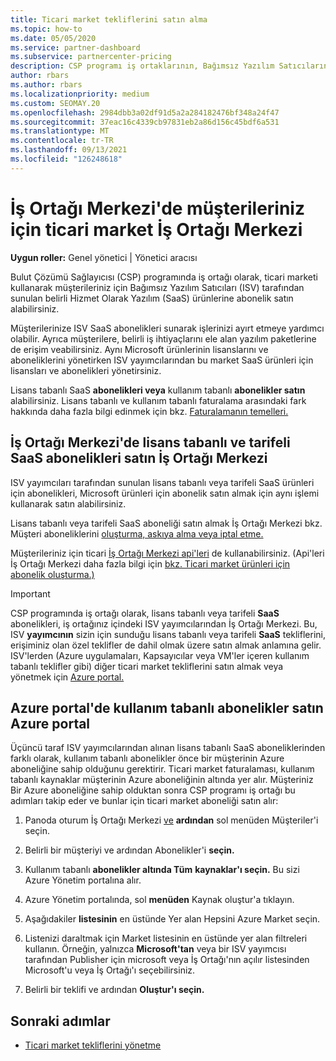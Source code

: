 ```yaml
---
title: Ticari market tekliflerini satın alma
ms.topic: how-to
ms.date: 05/05/2020
ms.service: partner-dashboard
ms.subservice: partnercenter-pricing
description: CSP programı iş ortaklarının, Bağımsız Yazılım Satıcılarından (ISV) saaS tekliflerini müşteri satın almak için İş Ortağı Merkezi marketi nasıl kullanabileceğini öğrenin.
author: rbars
ms.author: rbars
ms.localizationpriority: medium
ms.custom: SEOMAY.20
ms.openlocfilehash: 2984dbb3a02df91d5a2a284182476bf348a24f47
ms.sourcegitcommit: 37eac16c4339cb97831eb2a86d156c45bdf6a531
ms.translationtype: MT
ms.contentlocale: tr-TR
ms.lasthandoff: 09/13/2021
ms.locfileid: "126248618"
---
```

# <a name="purchase-commercial-marketplace-products-for-your-customers-in-partner-center"></a>İş Ortağı Merkezi'de müşterileriniz için ticari market İş Ortağı Merkezi


**Uygun roller:** Genel yönetici | Yönetici aracısı

Bulut Çözümü Sağlayıcısı (CSP) programında iş ortağı olarak, ticari marketi kullanarak müşterileriniz için Bağımsız Yazılım Satıcıları (ISV) tarafından sunulan belirli Hizmet Olarak Yazılım (SaaS) ürünlerine abonelik satın alabilirsiniz.

Müşterilerinize ISV SaaS abonelikleri sunarak işlerinizi ayırt etmeye yardımcı olabilir. Ayrıca müşterilere, belirli iş ihtiyaçlarını ele alan yazılım paketlerine de erişim veabilirsiniz. Aynı Microsoft ürünlerinin lisanslarını ve aboneliklerini yönetirken ISV yayımcılarından bu market SaaS ürünleri için lisansları ve abonelikleri yönetirsiniz.

Lisans tabanlı SaaS **abonelikleri veya** kullanım tabanlı **abonelikler satın** alabilirsiniz. Lisans tabanlı ve kullanım tabanlı faturalama arasındaki fark hakkında daha fazla bilgi edinmek için bkz. [Faturalamanın temelleri.](billing-basics.md)

## <a name="purchase-license-based-and-metered-saas-subscriptions-in-partner-center"></a>İş Ortağı Merkezi'de lisans tabanlı ve tarifeli SaaS abonelikleri satın İş Ortağı Merkezi

ISV yayımcıları tarafından sunulan lisans tabanlı veya tarifeli SaaS ürünleri için abonelikleri, Microsoft ürünleri için abonelik satın almak için aynı işlemi kullanarak satın alabilirsiniz.

Lisans tabanlı veya tarifeli SaaS aboneliği satın almak İş Ortağı Merkezi bkz. Müşteri aboneliklerini [oluşturma, askıya alma veya iptal etme.](create-a-new-subscription.md#create-a-new-subscription)

Müşterileriniz için ticari [İş Ortağı Merkezi api'leri](/partner-center/develop/) de kullanabilirsiniz. (Api'leri İş Ortağı Merkezi daha fazla bilgi için [bkz. Ticari market ürünleri için abonelik oluşturma.)](/partner-center/develop/create-subscription-azure-marketplace-products)

>[!IMPORTANT]
> CSP programında iş ortağı olarak,  lisans tabanlı veya tarifeli **SaaS** abonelikleri, iş ortağınız içindeki ISV yayımcılarından İş Ortağı Merkezi. Bu, ISV **yayımcının** sizin için sunduğu lisans tabanlı veya tarifeli **SaaS** tekliflerini, erişiminiz olan özel teklifler de dahil olmak üzere satın almak anlamına gelir. [](csp-commercial-marketplace-discover.md#learn-about-marketplace-exclusive-offers) ISV'lerden (Azure uygulamaları, Kapsayıcılar veya VM'ler içeren kullanım tabanlı teklifler gibi) diğer ticari market tekliflerini satın almak veya yönetmek için [Azure portal.](https://portal.azure.com/)

## <a name="purchase-usage-based-subscriptions-in-the-azure-portal"></a>Azure portal'de kullanım tabanlı abonelikler satın Azure portal

Üçüncü taraf ISV yayımcılarından alınan lisans tabanlı SaaS aboneliklerinden farklı olarak, kullanım tabanlı abonelikler önce bir müşterinin Azure aboneliğine sahip olduğunu gerektirir. Ticari market faturalaması, kullanım tabanlı kaynaklar müşterinin Azure aboneliğinin altında yer alır. Müşteriniz Bir Azure aboneliğine sahip olduktan sonra CSP programı iş ortağı bu adımları takip eder ve bunlar için ticari market aboneliği satın alır:

1. Panoda oturum İş Ortağı Merkezi [ve](https://partner.microsoft.com/dashboard) **ardından** sol menüden Müşteriler'i seçin.

2. Belirli bir müşteriyi ve ardından Abonelikler'i **seçin.**  

3. Kullanım tabanlı **abonelikler altında Tüm** **kaynaklar'ı seçin.** Bu sizi Azure Yönetim portalına alır.

4. Azure Yönetim portalında, sol **menüden** Kaynak oluştur'a tıklayın.

5. Aşağıdakiler **listesinin** en üstünde Yer alan Hepsini Azure Market seçin.

6. Listenizi daraltmak için Market listesinin en üstünde yer alan filtreleri kullanın. Örneğin, yalnızca **Microsoft'tan** veya  bir ISV yayımcısı tarafından Publisher için microsoft veya İş Ortağı'nın açılır listesinden Microsoft'u veya İş Ortağı'ı seçebilirsiniz. 

7. Belirli bir teklifi ve ardından **Oluştur'ı seçin.**

## <a name="next-steps"></a>Sonraki adımlar

- [Ticari market tekliflerini yönetme](csp-commercial-marketplace-purchase.md)